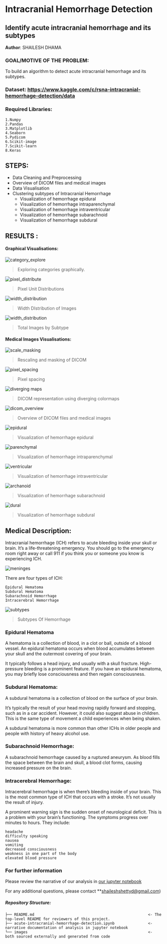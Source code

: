 # Intracranial Hemorrhage Detection
## Identify acute intracranial hemorrhage and its subtypes

**Author**: SHAILESH DHAMA
    
### GOAL/MOTIVE OF THE PROBLEM:

To build an algorithm to detect acute intracranial hemorrhage and its subtypes.

### Dataset: https://www.kaggle.com/c/rsna-intracranial-hemorrhage-detection/data

### Required Libraries:

    1.Numpy
    2.Pandas
    3.Matplotlib
    4.Seaborn
    5.Pydicom
    6.Scikit-image
    7.Scikit-learn
    8.Keras

## STEPS:

- Data Cleaning and Preprocessing
- Overview of DICOM files and medical images
- Data Visualisation
- Clustering subtypes of Intracranial Hemorrhage
    - Visualization of hemorrhage epidural
    - Visualization of hemorrhage intraparenchymal
    - Visualization of hemorrhage intraventricular
    - Visualization of hemorrhage subarachnoid
    - Visualization of hemorrhage subdural

## RESULTS :

#### Graphical Visualisations:

![category_explore](./HEMM1.png)
> Exploring categories graphically.

![pixel_distribute](./HEMM2.png)
> Pixel Unit Distributions

![width_distribution](./HEMM5.png)
> Width DIstribution of Images

![width_distribution](./Sub_type_RSNA.JPG)
> Total Images by Subtype

#### Medical Images Visualisations:

![scale_masking](./HEMM3.png)
> Rescaling and masking of DICOM

![pixel_spacing](./HEMM4.png)
> Pixel spacing

![diverging maps](./HEMM6.png)
> DICOM representation using diverging colormaps

![dicom_overview](./HEMM7.png)
> Overview of DICOM files and medical images

![epidural](./Epidural.JPG)
> Visualization of hemorrhage epidural

![parenchymal](./Intraparaenchymal.JPG)
> Visualization of hemorrhage intraparenchymal

![ventricular](./Intraventtricular.JPG)
> Visualization of hemorrhage intraventricular

![archanoid](./Subarchanoid.JPG)
> Visualization of hemorrhage subarachnoid

![dural](./Subdural.JPG)
> Visualization of hemorrhage subdural

## Medical Description:

Intracranial hemorrhage (ICH) refers to acute bleeding inside your skull or brain. It’s a life-threatening emergency. You should go to the emergency room right away or call 911 if you think you or someone you know is experiencing ICH.

![meninges](./Meninges-en.png)

There are four types of ICH:

    Epidural Hematoma
    Subdural Hematoma
    Subarachnoid Hemorrhage
    Intracerebral Hemorrhage

![subtypes](./subtypes-of-hemorrhage.png)
> Subtypes Of Hemorrhage

### Epidural Hematoma

A hematoma is a collection of blood, in a clot or ball, outside of a blood vessel. An epidural hematoma occurs when blood accumulates between your skull and the outermost covering of your brain.

It typically follows a head injury, and usually with a skull fracture. High-pressure bleeding is a prominent feature. If you have an epidural hematoma, you may briefly lose consciousness and then regain consciousness.

### Subdural Hematoma:

A subdural hematoma is a collection of blood on the surface of your brain.

It’s typically the result of your head moving rapidly forward and stopping, such as in a car accident. However, it could also suggest abuse in children. This is the same type of movement a child experiences when being shaken.

A subdural hematoma is more common than other ICHs in older people and people with history of heavy alcohol use.

### Subarachnoid Hemorrhage:

A subarachnoid hemorrhage caused by a ruptured aneurysm. As blood fills the space between the brain and skull, a blood clot forms, causing increased pressure on the brain.

### Intracerebral Hemorrhage:

Intracerebral hemorrhage is when there’s bleeding inside of your brain. This is the most common type of ICH that occurs with a stroke. It’s not usually the result of injury.

A prominent warning sign is the sudden onset of neurological deficit. This is a problem with your brain’s functioning. The symptoms progress over minutes to hours. They include:

    headache
    difficulty speaking
    nausea
    vomiting
    decreased consciousness
    weakness in one part of the body
    elevated blood pressure

### For further information
Please review the narrative of our analysis in [our jupyter notebook](./acute-intracranial-hemorrhage-detection.ipynb)

For any additional questions, please contact **shaileshshettyd@gmail.com)

##### Repository Structure:
```
├── README.md                                                   <- The top-level README for reviewers of this project.
├── acute-intracranial-hemorrhage-detection.ipynb               <- narrative documentation of analysis in jupyter notebook
└── images                                                      <- both sourced externally and generated from code
```
